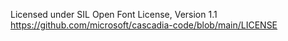 Licensed under SIL Open Font License, Version 1.1
https://github.com/microsoft/cascadia-code/blob/main/LICENSE
